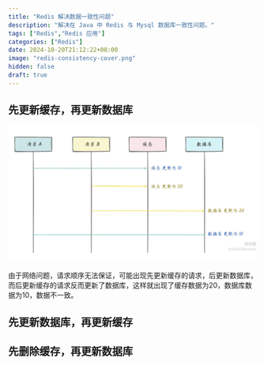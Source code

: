 ```yaml
---
title: "Redis 解决数据一致性问题"
description: "解决在 Java 中 Redis 与 Mysql 数据库一致性问题。" 
tags: ["Redis","Redis 应用"]
categories: ["Redis"]
date: 2024-10-20T21:12:22+08:00
image: "redis-consistency-cover.png"
hidden: false
draft: true
---
```


## 先更新缓存，再更新数据库

<div align="center">
  <img src="redis-consistency-1.png">
</div>

由于网络问题，请求顺序无法保证，可能出现先更新缓存的请求，后更新数据库，而后更新缓存的请求反而更新了数据库，这样就出现了缓存数据为20，数据库数据为10，数据不一致。

## 先更新数据库，再更新缓存

## 先删除缓存，再更新数据库
